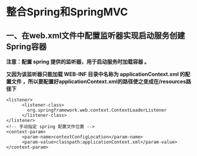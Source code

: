 # **整合Spring和SpringMVC**

## **一、在web.xml文件中配置监听器实现启动服务创建Spring容器**

**注意：配置 spring 提供的监听器，用于启动服务时加载容器 。**

**又因为该监听器只能加载 WEB-INF 目录中名称为 applicationContext.xml 的配置文件 ，所以要配置好applicationContext.xml的路径使之变成在/resources路径下**

```
<listener>
      <listener-class>
        org.springframework.web.context.ContextLoaderListener
      </listener-class>
</listener>
<!-- 手动指定 spring 配置文件位置 -->
<context-param>
      <param-name>contextConfigLocation</param-name>
      <param-value>classpath:applicationContext.xml</param-value>
</context-param>
```

